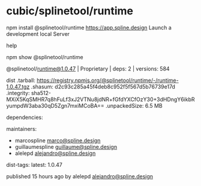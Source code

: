 # cubic/splinetool/runtime

npm install @splinetool/runtime
https://app.spline.design
Launch a development local Server 



help

npm show @splinetool/runtime
> 

@splinetool/runtime@1.0.47 | Proprietary | deps: 2 | versions: 584

dist
.tarball: https://registry.npmjs.org/@splinetool/runtime/-/runtime-1.0.47.tgz
.shasum: d2c93c285a45f4deb8c952f5f567d5b76739e17d
.integrity: sha512-MXiX5KqSMHR7q8hFuLf3xJ2VTNu8jdNR+fGfdYXCfOzY30+3dHDngY6ikbRyumpdW3aba30qD5Zgn7mxiMCoBA==
.unpackedSize: 6.5 MB

dependencies:

maintainers:
- marcospline <marco@spline.design>
- guillaumespline <guillaume@spline.design>
- alelepd <alejandro@spline.design>

dist-tags:
latest: 1.0.47

published 15 hours ago by alelepd <alejandro@spline.design>
